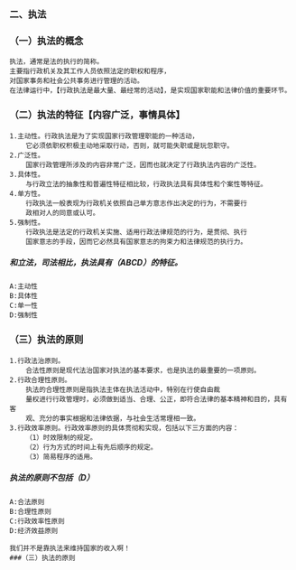 ### 二、执法
### （一）执法的概念
    执法，通常是法的执行的简称。
    主要指行政机关及其工作人员依照法定的职权和程序，
    对国家事务和社会公共事务进行管理的活动。
    在法律运行中，【行政执法是最大量、最经常的活动】，是实现国家职能和法律价值的重要环节。
    
### （二）执法的特征【内容广泛，事情具体】
    1.主动性。行政执法是为了实现国家行政管理职能的一种活动，
        它必须依职权积极主动地采取行动，否则，就可能失职或是玩忽职守。
    2.广泛性。
        国家行政管理所涉及的内容非常广泛，因而也就决定了行政执法内容的广泛性。
    3.具体性。
        与行政立法的抽象性和普遍性特征相比较，行政执法具有具体性和个案性等特征。
    4.单方性。
        行政执法一般表现为行政机关依照自己单方意志作出决定的行为，不需要行
        政相对人的同意或认可。
    5.强制性。
        行政执法是法定的行政机关实施、适用行政法律规范的行为，是贯彻、执行
        国家意志的手段，因而它必然具有国家意志的拘束力和法律规范的执行力。

##### 和立法，司法相比，执法具有（ABCD）的特征。
    A:主动性
    B:具体性
    C:单一性
    D:强制性
    
        
### （三）执法的原则
    1.行政法治原则。
        合法性原则是现代法治国家对执法的基本要求，也是执法的最重要的一项原则。
    2.行政合理性原则。
        执法的合理性原则是指执法主体在执法活动中，特别在行使自由裁
        量权进行行政管理时，必须做到适当、合理、公正，即符合法律的基本精神和目的，具有客
        观、充分的事实根据和法律依据，与社会生活常理相一致。
    3.行政效率原则。行政效率原则的具体贯彻和实现，包括以下三方面的内容：
        （1）时效限制的规定。
        （2）行为方式的时间上有先后顺序的规定。
        （3）简易程序的适用。

##### 执法的原则不包括（D）
    A:合法原则
    B:合理性原则
    C:行政效率性原则
    D:经济效益原则

    我们并不是靠执法来维持国家的收入啊！
    ###（三）执法的原则
